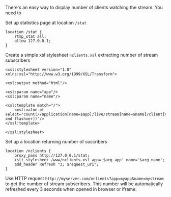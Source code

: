 There's an easy way to display number of clients watching the stream. You need to

Set up statistics page at location `/stat`

    location /stat {
        rtmp_stat all;
        allow 127.0.0.1;
    }

Create a simple xsl stylesheet `nclients.xsl` extracting number of stream subscribers

    <xsl:stylesheet version="1.0" xmlns:xsl="http://www.w3.org/1999/XSL/Transform">

    <xsl:output method="html"/>

    <xsl:param name="app"/>
    <xsl:param name="name"/>

    <xsl:template match="/">
        <xsl:value-of select="count(//application[name=$app]/live/stream[name=$name]/client[not(publishing) and flashver])"/>
    </xsl:template>

    </xsl:stylesheet>

Set up a location returning number of suscribers

    location /nclients {
        proxy_pass http://127.0.0.1/stat;
        xslt_stylesheet /www/nclients.xsl app='$arg_app' name='$arg_name';
        add_header Refresh "3; $request_uri";
    }

Use HTTP request `http://myserver.com/nclients?app=myapp&name=mystream` to get the number of stream subscribers. This number will be automatically refreshed every 3 seconds when opened in browser or iframe.